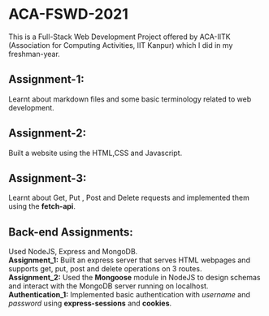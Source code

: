 # ACA-FSWD-2021
This is a Full-Stack Web Development Project offered by ACA-IITK (Association for Computing Activities, IIT Kanpur) which I did in my freshman-year.
## Assignment-1:
Learnt about markdown files and some basic terminology related to web development.
## Assignment-2:
Built a website using the HTML,CSS and Javascript.
## Assignment-3:
Learnt about Get, Put , Post and Delete requests and implemented them using the **fetch-api**.
## Back-end Assignments:
Used NodeJS, Express and MongoDB.\
**Assignment_1:**   Built an express server that serves HTML webpages and supports get, put, post and delete operations on 3 routes.\
**Assignment_2:**   Used the **Mongoose** module in NodeJS to design schemas and interact with the MongoDB server running on localhost.\
**Authentication_1:**   Implemented basic authentication with *username* and *password* using **express-sessions** and **cookies**.
